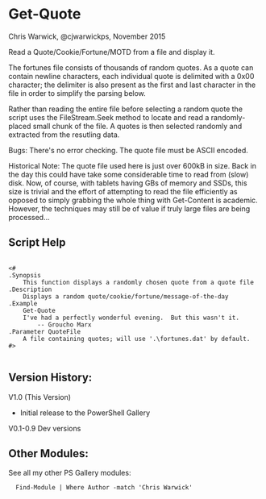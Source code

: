 # Get-Quote
Chris Warwick, @cjwarwickps, November 2015


Read a Quote/Cookie/Fortune/MOTD from a file and display it.

The fortunes file consists of thousands of random quotes.  As a quote can contain
newline characters, each individual quote is delimited with a 0x00 character; the 
delimiter is also present as the first and last character in the file in order to
simplify the parsing below.

Rather than reading the entire file before selecting a random quote the script uses
the FileStream.Seek method to locate and read a randomly-placed small chunk of the
file. A quotes is then selected randomly and extracted from the resutling data.

Bugs: There's no error checking.  The quote file must be ASCII encoded.

Historical Note: The quote file used here is just over 600kB in size. Back in the 
day this could have take some considerable time to read from (slow) disk. Now, of
course, with tablets having GBs of memory and SSDs, this size is trivial and the
effort of attempting to read the file efficiently as opposed to simply grabbing the
whole thing with Get-Content is academic.  However, the techniques may still be of
value if truly large files are being processed... 


Script Help
-----------
````

<#
.Synopsis
    This function displays a randomly chosen quote from a quote file
.Description
    Displays a random quote/cookie/fortune/message-of-the-day
.Example
    Get-Quote
    I've had a perfectly wonderful evening.  But this wasn't it.
		-- Groucho Marx
.Parameter QuoteFile
    A file containing quotes; will use '.\fortunes.dat' by default.
#>


````


Version History:
---------------

 V1.0 (This Version)
  - Initial release to the PowerShell Gallery 

 V0.1-0.9 Dev versions


Other Modules:
------------
See all my other PS Gallery modules: 

````
  Find-Module | Where Author -match 'Chris Warwick'
````
